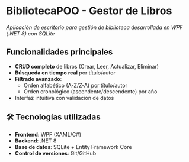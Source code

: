 # BibliotecaPOO - Gestor de Libros

_Aplicación de escritorio para gestión de biblioteca desarrollada en WPF (.NET 8) con SQLite_

## Funcionalidades principales
- **CRUD completo** de libros (Crear, Leer, Actualizar, Eliminar)
- **Búsqueda en tiempo real** por título/autor
- **Filtrado avanzado**:
  - Orden alfabético (A-Z/Z-A) por título/autor
  - Orden cronológico (ascendente/descendente) por año
- Interfaz intuitiva con validación de datos

## 🛠 Tecnologías utilizadas
- **Frontend**: WPF (XAML/C#)
- **Backend**: .NET 8
- **Base de datos**: SQLite + Entity Framework Core
- **Control de versiones**: Git/GitHub
